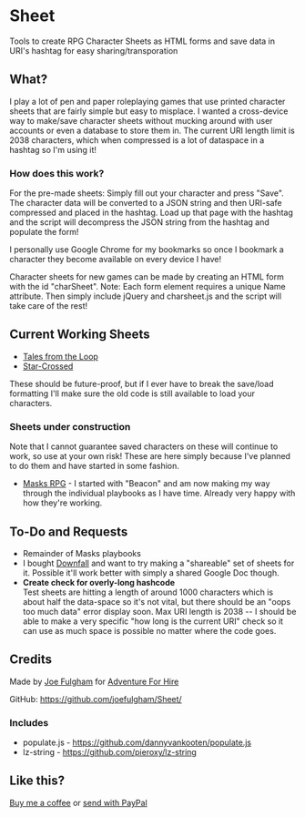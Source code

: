 # Sheet
Tools to create RPG Character Sheets as HTML forms and save data in URI's hashtag for easy sharing/transporation

## What?
I play a lot of pen and paper roleplaying games that use printed character sheets that are fairly simple but easy to misplace. I wanted a cross-device way to make/save character sheets without mucking around with user accounts or even a database to store them in. The current URI length limit is 2038 characters, which when compressed is a lot of dataspace in a hashtag so I'm using it!

### How does this work?
For the pre-made sheets: Simply fill out your character and press "Save". The character data will be converted to a JSON string and then URI-safe compressed and placed in the hashtag. Load up that page with the hashtag and the script will decompress the JSON string from the hashtag and populate the form!

I personally use Google Chrome for my bookmarks so once I bookmark a character they become available on every device I have!

Character sheets for new games can be made by creating an HTML form with the id "charSheet". Note: Each form element requires a unique Name attribute. Then simply include jQuery and charsheet.js and the script will take care of the rest!

## Current Working Sheets
* [Tales from the Loop](https://sheet.adventureforhire.com/loop/) 
* [Star-Crossed](https://sheet.adventureforhire.com/starcrossed) 

These should be future-proof, but if I ever have to break the save/load formatting I'll make sure the old code is still available to load your characters.

### Sheets under construction
Note that I cannot guarantee saved characters on these will continue to work, so use at your own risk! These are here simply because I've planned to do them and have started in some fashion.
* [Masks RPG](https://sheet.adventureforhire.com/masks/) - I started with "Beacon" and am now making my way through the individual playbooks as I have time. Already very happy with how they're working.

## To-Do and Requests
* Remainder of Masks playbooks
* I bought [Downfall](http://lessthanthreegames.com/downfall/) and want to try making a "shareable" set of sheets for it. Possible it'll work better with simply a shared Google Doc though.
* **Create check for overly-long hashcode**  
Test sheets are hitting a length of around 1000 characters which is about half the data-space so it's not vital, but there should be an "oops too much data" error display soon. Max URI length is 2038 -- I should be able to make a very specific "how long is the current URI" check so it can use as much space is possible no matter where the code goes.

## Credits
Made by [Joe Fulgham](https://joefulgham.com/) for [Adventure For Hire](https://adventureforhire.com/)

GitHub: https://github.com/joefulgham/Sheet/

### Includes 
* populate.js - https://github.com/dannyvankooten/populate.js
* lz-string - https://github.com/pieroxy/lz-string

## Like this?
[Buy me a coffee](https://ko-fi.com/joefulgham) or [send with PayPal](https://paypal.me/joefulgham)
